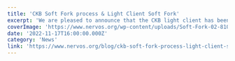 ```yaml
---
title: 'CKB Soft Fork process & Light Client Soft Fork'
excerpt: 'We are pleased to announce that the CKB light client has been deployed to the Pudge testnet! In preparation for activation on the Mirana mainnet, here is some important information about this soft for'
coverImage: 'https://www.nervos.org/wp-content/uploads/Soft-Fork-02-810x456.png'
date: '2022-11-17T16:00:00.000Z'
category: 'News'
link: 'https://www.nervos.org/blog/ckb-soft-fork-process-light-client-soft-fork'
---
```


